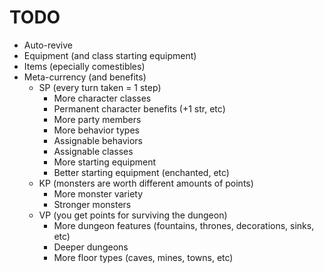 # TODO

* Auto-revive
* Equipment (and class starting equipment)
* Items (epecially comestibles)
* Meta-currency (and benefits)
  * SP (every turn taken = 1 step)
    * More character classes
    * Permanent character benefits (+1 str, etc)
    * More party members
    * More behavior types
    * Assignable behaviors
    * Assignable classes
    * More starting equipment
    * Better starting equipment (enchanted, etc)
  * KP (monsters are worth different amounts of points)
    * More monster variety
    * Stronger monsters
  * VP (you get points for surviving the dungeon)
    * More dungeon features (fountains, thrones, decorations, sinks, etc)
    * Deeper dungeons
    * More floor types (caves, mines, towns, etc)